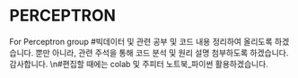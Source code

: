 # PERCEPTRON
For Perceptron group
#빅데이터 및 관련 공부 및 코드 내용 정리하여 올리도록 하겠습니다. 뿐만 아니라, 관련 주석을 통해 코드 분석 및 원리 설명 첨부하도록 하겠습니다. 감사합니다. 
\n#편집할 때에는 colab 및 주피터 노트북_파이썬 활용하겠습니다.
